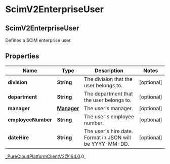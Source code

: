 # ScimV2EnterpriseUser

## ScimV2EnterpriseUser
Defines a SCIM enterprise user.

## Properties

|Name | Type | Description | Notes|
|------------ | ------------- | ------------- | -------------|
| **division** | **String** | The division that the user belongs to. | [optional] |
| **department** | **String** | The department that the user belongs to. | [optional] |
| **manager** | [**Manager**](Manager) | The user&#39;s manager. | [optional] |
| **employeeNumber** | **String** | The user&#39;s employee number. | [optional] |
| **dateHire** | **String** | The user&#39;s hire date. Format in JSON will be YYYY-MM-DD. | [optional] |



_PureCloudPlatformClientV2@164.0.0_
